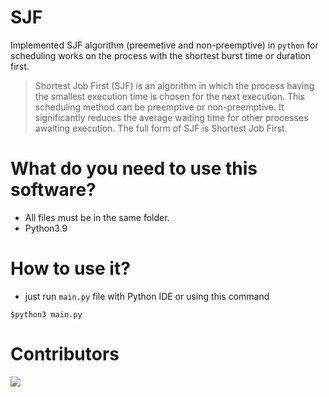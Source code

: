 # SJF
Implemented SJF algorithm (preemetive and non-preemptive) in `python` for scheduling works on the process with the shortest burst time or duration first.
> Shortest Job First (SJF) is an algorithm in which the process having the smallest execution time is chosen for the next execution. This scheduling method can be preemptive or non-preemptive. It significantly reduces the average waiting time for other processes awaiting execution. The full form of SJF is Shortest Job First. 

# What do you need to use this software?
- All files must be in the same folder.
- Python3.9

# How to use it?
- just run `main.py` file with Python IDE or using this command
```shell
$python3 main.py
```

# Contributors
<a href="https://github.com/gemydev/SJF/graphs/contributors">
  <img src="https://contributors-img.web.app/image?repo=gemydev/SJF" />
</a>